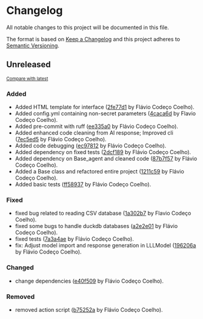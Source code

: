 # Changelog

All notable changes to this project will be documented in this file.

The format is based on [Keep a Changelog](http://keepachangelog.com/en/1.0.0/)
and this project adheres to [Semantic Versioning](http://semver.org/spec/v2.0.0.html).

<!-- insertion marker -->
## Unreleased

<small>[Compare with latest](https://github.com/Deeplearn-PeD/reg/compare/4f522aa2378f284153f214afe96cd36bb6d22a4d...HEAD)</small>

### Added

- Added HTML template for interface ([2fe77d1](https://github.com/Deeplearn-PeD/reg/commit/2fe77d13bcc22225c9cff6b5a8ee3c43ee722593) by Flávio Codeço Coelho).
- Added config.yml containing non-secret parameters ([4caca6d](https://github.com/Deeplearn-PeD/reg/commit/4caca6da7dda4c25a6225544b15ad21d6e27cbd6) by Flavio Codeço Coelho).
- Added pre-commit with ruff ([ee335a0](https://github.com/Deeplearn-PeD/reg/commit/ee335a02f04c9b5baacaacea243bbe33bed91ab7) by Flávio Codeço Coelho).
- Added enhanced code cleaning from AI response; Improved cli ([7ec5ed5](https://github.com/Deeplearn-PeD/reg/commit/7ec5ed525ee075a82a7998e2261a5731d8ae4ae4) by Flávio Codeço Coelho).
- Added code debugging ([ec97812](https://github.com/Deeplearn-PeD/reg/commit/ec9781293feeac3d807e36d5729ecaf7f3a4f159) by Flávio Codeço Coelho).
- Added dependency on fixed tests ([2dcf189](https://github.com/Deeplearn-PeD/reg/commit/2dcf189a80dd6e157fc35a6248a229cc63275f27) by Flávio Codeço Coelho).
- Added dependency on Base_agent and cleaned code ([87b7f57](https://github.com/Deeplearn-PeD/reg/commit/87b7f57e91b269c5066d53cab51d96a04735c331) by Flávio Codeço Coelho).
- Added a Base class and refactored entire project ([1211c59](https://github.com/Deeplearn-PeD/reg/commit/1211c59d4f2e821c2ca66efd04d0738ece94ac85) by Flávio Codeço Coelho).
- Added basic tests ([ff58937](https://github.com/Deeplearn-PeD/reg/commit/ff5893765378e69e828e6e4acf17135b4afb9d45) by Flávio Codeço Coelho).

### Fixed

- fixed bug related to reading CSV database ([1a302b7](https://github.com/Deeplearn-PeD/reg/commit/1a302b77aec7ad2b3db4acf241ccefaa4b613f9e) by Flavio Codeço Coelho).
- fixed some bugs to handle duckdb databases ([a2e2e01](https://github.com/Deeplearn-PeD/reg/commit/a2e2e0141cac4871fc588ed8a33e75fe540291f5) by Flávio Codeço Coelho).
- fixed tests ([7a3a4ae](https://github.com/Deeplearn-PeD/reg/commit/7a3a4ae68c7f8c045ac9667ce23d1d2c6c88cabd) by Flávio Codeço Coelho).
- fix: Adjust model import and response generation in LLLModel ([196206a](https://github.com/Deeplearn-PeD/reg/commit/196206a72e7edbea5a42ff617f948373edd8fb62) by Flávio Codeço Coelho).

### Changed

- change dependencies ([e40f509](https://github.com/Deeplearn-PeD/reg/commit/e40f5092bb72e9812c1e09a7c3d0d33569e6f3b9) by Flávio Codeço Coelho).

### Removed

- removed action script ([b75252a](https://github.com/Deeplearn-PeD/reg/commit/b75252aa19c5c288638d34e1239130e615534159) by Flávio Codeço Coelho).

<!-- insertion marker -->
